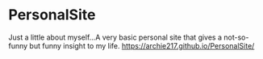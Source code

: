 # PersonalSite
Just a little about myself...A very basic personal site that gives a not-so-funny but funny insight to my life.
https://archie217.github.io/PersonalSite/
